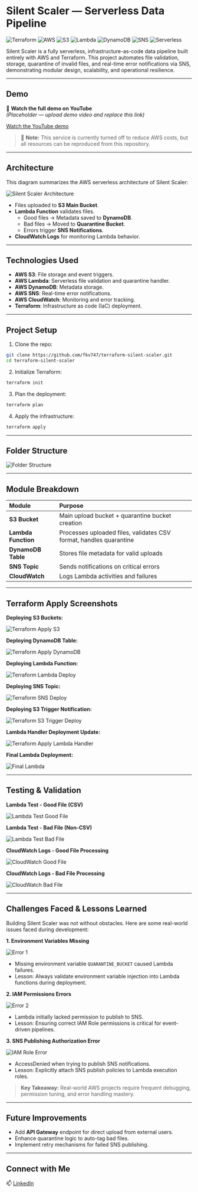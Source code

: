 # Silent Scaler — Serverless Data Pipeline

![Terraform](https://img.shields.io/badge/IAC-Terraform-purple)
![AWS](https://img.shields.io/badge/Cloud-AWS-blue)
![S3](https://img.shields.io/badge/AWS-S3-green)
![Lambda](https://img.shields.io/badge/AWS-Lambda-orange)
![DynamoDB](https://img.shields.io/badge/AWS-DynamoDB-blue)
![SNS](https://img.shields.io/badge/AWS-SNS-pink)
![Serverless](https://img.shields.io/badge/Architecture-Serverless-yellow)

Silent Scaler is a fully serverless, infrastructure-as-code data pipeline built entirely with AWS and Terraform. This project automates file validation, storage, quarantine of invalid files, and real-time error notifications via SNS, demonstrating modular design, scalability, and operational resilience.

---

## Demo

🎥 **Watch the full demo on YouTube**  
_(Placeholder — upload demo video and replace this link)_

[Watch the YouTube demo](https://your-link-here.com)

> 📃 **Note:** This service is currently turned off to reduce AWS costs, but all resources can be reproduced from this repository.

---

## Architecture

This diagram summarizes the AWS serverless architecture of Silent Scaler:

![Silent Scaler Architecture](screenshots/silent-scaler-main.png)

- Files uploaded to **S3 Main Bucket**.
- **Lambda Function** validates files.
  - Good files -> Metadata saved to **DynamoDB**.
  - Bad files -> Moved to **Quarantine Bucket**.
  - Errors trigger **SNS Notifications**.
- **CloudWatch Logs** for monitoring Lambda behavior.

---

## Technologies Used

- **AWS S3**: File storage and event triggers.
- **AWS Lambda**: Serverless file validation and quarantine handler.
- **AWS DynamoDB**: Metadata storage.
- **AWS SNS**: Real-time error notifications.
- **AWS CloudWatch**: Monitoring and error tracking.
- **Terraform**: Infrastructure as code (IaC) deployment.

---

## Project Setup

1. Clone the repo:
```bash
git clone https://github.com/fkv747/terraform-silent-scaler.git
cd terraform-silent-scaler
```

2. Initialize Terraform:
```bash
terraform init
```

3. Plan the deployment:
```bash
terraform plan
```

4. Apply the infrastructure:
```bash
terraform apply
```

---

## Folder Structure

![Folder Structure](screenshots/1-folder-structure.png)

---

## Module Breakdown

| Module | Purpose |
|:---|:---|
| **S3 Bucket** | Main upload bucket + quarantine bucket creation |
| **Lambda Function** | Processes uploaded files, validates CSV format, handles quarantine |
| **DynamoDB Table** | Stores file metadata for valid uploads |
| **SNS Topic** | Sends notifications on critical errors |
| **CloudWatch** | Logs Lambda activities and failures |

---

## Terraform Apply Screenshots

**Deploying S3 Buckets:**

![Terraform Apply S3](screenshots/2-terraform-apply-s3.png)

**Deploying DynamoDB Table:**

![Terraform Apply DynamoDB](screenshots/3-terraform-apply-dynamodb.png)

**Deploying Lambda Function:**

![Terraform Lambda Deploy](screenshots/4-terraform-lambda.png)

**Deploying SNS Topic:**

![Terraform SNS Deploy](screenshots/5-terraform-sns.png)

**Deploying S3 Trigger Notification:**

![Terraform S3 Trigger Deploy](screenshots/6-terraform-s3trigger.png)

**Lambda Handler Deployment Update:**

![Terraform Apply Lambda Handler](screenshots/6.1-terraform-apply-handler.png)

**Final Lambda Deployment:**

![Final Lambda](screenshots/8-terraform-final-lambda.png)

---

## Testing & Validation

**Lambda Test - Good File (CSV)**

![Lambda Test Good File](screenshots/lambda-test-good-file.png)

**Lambda Test - Bad File (Non-CSV)**

![Lambda Test Bad File](screenshots/lambda-test-bad-file.png)

**CloudWatch Logs - Good File Processing**

![CloudWatch Good File](screenshots/cloudwatch-log-good-file.png)

**CloudWatch Logs - Bad File Processing**

![CloudWatch Bad File](screenshots/cloudwatch-log-bad-file.png)

---

## Challenges Faced & Lessons Learned

Building Silent Scaler was not without obstacles. Here are some real-world issues faced during development:

**1. Environment Variables Missing**

![Error 1](screenshots/errors/1-error.png)
- Missing environment variable `QUARANTINE_BUCKET` caused Lambda failures.
- Lesson: Always validate environment variable injection into Lambda functions during deployment.

**2. IAM Permissions Errors**

![Error 2](screenshots/errors/2-error.png)
- Lambda initially lacked permission to publish to SNS.
- Lesson: Ensuring correct IAM Role permissions is critical for event-driven pipelines.

**3. SNS Publishing Authorization Error**

![IAM Role Error](screenshots/errors/3-error-iam-role-sns.png)
- AccessDenied when trying to publish SNS notifications.
- Lesson: Explicitly attach SNS publish policies to Lambda execution roles.

> **Key Takeaway:** Real-world AWS projects require frequent debugging, permission tuning, and error handling mastery.

---

## Future Improvements

- Add **API Gateway** endpoint for direct upload from external users.
- Enhance quarantine logic to auto-tag bad files.
- Implement retry mechanisms for failed SNS publishing.

---


## Connect with Me

📫 [LinkedIn](https://www.linkedin.com/in/franc-kevin-v-07108b111/)
